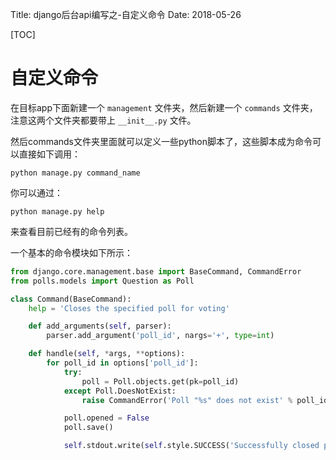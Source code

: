 Title: django后台api编写之-自定义命令
Date: 2018-05-26


[TOC]

# 自定义命令

在目标app下面新建一个 `management` 文件夹，然后新建一个 `commands`  文件夹，注意这两个文件夹都要带上 `__init__.py` 文件。

然后commands文件夹里面就可以定义一些python脚本了，这些脚本成为命令可以直接如下调用：

```
python manage.py command_name
```

你可以通过：

```
python manage.py help
```

来查看目前已经有的命令列表。

一个基本的命令模块如下所示：

```python
from django.core.management.base import BaseCommand, CommandError
from polls.models import Question as Poll

class Command(BaseCommand):
    help = 'Closes the specified poll for voting'

    def add_arguments(self, parser):
        parser.add_argument('poll_id', nargs='+', type=int)

    def handle(self, *args, **options):
        for poll_id in options['poll_id']:
            try:
                poll = Poll.objects.get(pk=poll_id)
            except Poll.DoesNotExist:
                raise CommandError('Poll "%s" does not exist' % poll_id)

            poll.opened = False
            poll.save()

            self.stdout.write(self.style.SUCCESS('Successfully closed poll "%s"' % poll_id))
```



